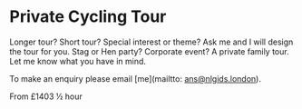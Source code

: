 # Private Cycling Tour

Longer tour? Short tour? Special interest or theme? Ask me and I will design the 
tour for you. Stag or Hen party? Corporate event? A private family tour. 
Let me know what you have in mind.

To make an enquiry please email [me](mailtto: ans@nlgids.london).
 
From <span class="price">£140</span><span class="duration">3 &frac12; hour</span>
